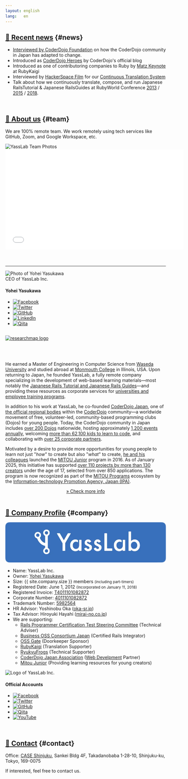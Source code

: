 ```yaml
---
layout: english
lang:   en
---
```


<!--
## Summary of Works {#summary}

<iframe src="//www.slideshare.net/slideshow/embed_code/key/cEwD6bvg84VeWA" width="595" height="485" frameborder="0" marginwidth="0" marginheight="0" scrolling="no" style="border:1px solid #CCC; border-width:1px; margin-bottom:5px; max-width: 100%;" allowfullscreen> </iframe> 
(NOTE: Please jump to [SlideShare's page](http://www.slideshare.net/yasulab/works-of-yasslab) if you cannot see the slides above.)
-->

## [📰 Recent news](#news) {#news}

- [Interviewed by CoderDojo Foundation](https://coderdojo.com/2020/06/18/how-the-coderdojo-community-in-japan-has-adapted-to-change/) on how the CoderDojo community in Japan has adapted to change.
- Introduced as [CoderDojo Heroes](https://coderdojo.com/2016/03/30/coderdojo-heroes-yohei-yasukawa-co-founder-of-coderdojo-japan/) by CoderDojo's official blog
- Introduced as one of contributoring companies to Ruby by [Matz Keynote](https://www.youtube.com/watch?v=E9bO1uqs4Oc&feature=youtu.be&t=3904) at RubyKaigi
- Interviewed by [HackerSpace Film](https://www.facebook.com/photo.php?fbid=10153341493740869&set=t.715330868&type=3&theater) for our [Continuous Translation System](https://speakerdeck.com/yasulab/how-we-continuously-translate-tech-docs)
- Talk about how we continuously translate, compose, and run Japanese RailsTutorial & Japanese RailsGuides at RubyWorld Conference [2013](http://2013.rubyworld-conf.org/en/) / [2015](http://2015.rubyworld-conf.org/en/) / [2018](https://2018.rubyworld-conf.org/program/).

<br>

<!--
## [Past works](#works) {#works}

- Web Services and Mobile Applications:
   - [Continuous Translation System](https://speakerdeck.com/yasulab/how-we-continuously-translate-tech-docs), Automate Translating Frequently-updated Tech Docs.
   - [Snapwhim](https://yasslab.jp/public/snapwhim), Visual Bucket List.
   - [ScreenX TV](http://screenx.tv/), Real-time Terminal Broadcasting Tools.
   - [Whistle on Android](https://play.google.com/store/apps/details?id=org.sorarier.whistle), Android app developed for [2011 Tōhoku earthquake and tsunami](http://en.wikipedia.org/wiki/2011_T%C5%8Dhoku_earthquake_and_tsunami).
- Education, Workshops, and Materials:
   - [Lexues Academy](http://academy.lexues.co.jp/), providing project-based learning course with students in Okinawa.
   - [Digi-Lab Okinawa](https://www.facebook.com/DigiLabOkinawa/): Teach kids in Okinawa to code with Scratch & Raspberry Pi
   - [1.5-hour Workshop for Kids to learn Programming with Scratch & Raspberry Pi](/en/workshops/raspi)
   - [Physical-Digital Chaing Reactioni using Raspberry Pi (ja)](http://pegpeg.jp/tool/2014/09/09/686)
   - [Rails Guides in Japanese](http://railsguides.jp), one of the most famous Rails references in Japan.
   - [Rails Tutorial in Japanese](http://railstutorial.jp), one of the most famous Rails books in Japan.
      - [Rails Seminar](http://railstutorial.jp/seminars): Learn Rails by Seminar
	  - [Rails Screencast](http://railstutorial.jp/screencasts): Learn Rails by Screencast
- Support Communities:
   - [Okinawa.rb](http://ruby.okinawa/): Okinawa Ruby User Group that we found and support.
   - [OpenSource Cafe](http://www.osscafe.net/): Open-source Cafe in Japan that we love.
   - [CoderDojo Japan](http://coderdojo.jp/): Free Programming Clubs for Young People in Japan.

<br />
-->

## [👥 About us](#team) {#team}

We are 100% remote team. We work remotely using tech services like GitHub, Zoom, and Google Workspace, etc.

<div class="row">
  <div class="col-md-12">
    <img src="/img/spinner.svg" data-src="/img/team.webp" alt="YassLab Team Photos" class="mt-3 mb-5 lazyload" loading="lazy">
  </div><!--//col12-->
</div><!--//row-->

<div class="video">
  <iframe width="560" height="315" src="/img/spinner.svg" data-src="https://www.youtube.com/embed/mzOc4iUZtuE?rel=0" class="lazyload" frameborder="0" allow="autoplay; encrypted-media" allowfullscreen></iframe>
</div>
<br><br>

<hr id='ceo'>

<div class="col-md-12 profile mt-5" id="profile">
  <div class="profile__image text-center mb-2">
    <img src="/img/spinner.svg" data-src="/img/photos/yasulab.webp" alt="Photo of Yohei Yasukawa" class="rounded-circle lazyload" loading="lazy" width='300px' height='300px'>
  </div>
  <div class="profile__role text-center mb-2">CEO of YassLab Inc.</div>
  <h4 class="text-center mb-3 h3deco-none">Yohei Yasukawa</h4>
  <ul class="profile__sns mb-3">
    <li class="profile__sns__icon">
      <a href="https://www.facebook.com/yasulab" target="_blank" rel="noopener"><img class="lazyload" loading="lazy" src="/img/spinner.svg" data-src="/img/icons/facebook.png" alt="Facebook"></a>
    </li>
    <li class="profile__sns__icon">
      <a href="https://twitter.com/yasulab" target="_blank" rel="noopener"><img class="lazyload" loading="lazy" src="/img/spinner.svg" data-src="/img/icons/twitter.png" alt="Twitter"></a>
    </li>
    <li class="profile__sns__icon">
      <a href="https://github.com/yasulab" target="_blank" rel="noopener"><img class="lazyload" loading="lazy" src="/img/spinner.svg" data-src="/img/icons/github.png" alt="GitHub"></a>
    </li>
    <li class="profile__sns__icon">
      <a href="https://www.linkedin.com/in/yasulab/" target="_blank" rel="noopener"><img class="lazyload" loading="lazy" src="/img/spinner.svg" data-src="/img/icons/linkedin.png" alt="LinkedIn"></a>
    </li>
    <li class="profile__sns__icon">
      <a href="https://qiita.com/yasulab" target="_blank" rel="noopener"><img class="lazyload" loading="lazy" src="/img/spinner.svg" data-src="/img/icons/qiita.png" alt="Qiita"></a>
    </li>
  </ul>
  
  <a href='https://researchmap.jp/yasulab?lang=en' target='_blank'>
    <img title="researchmap - Researcher Database by Japan's National Institute of Informatics (NII)" alt='researchmap logo' class='lazyload'
     style='border-radius: 0px; margin: 15px auto 50px;' src='/img/spinner.svg' data-src='/img/researchmap.gif' />
  </a>
</div>

He earned a Master of Engineering in Computer Science from [Waseda University](https://en.wikipedia.org/wiki/Waseda_University) and studied abroad at [Monmouth College](https://en.wikipedia.org/wiki/Monmouth_College) in Illinois, USA. Upon returning to Japan, he founded YassLab, a fully remote company specializing in the development of web-based learning materials&mdash;most notably the [Japanese Rails Tutorial and Japanese Rails Guides](#products)&mdash;and providing these resources as corporate services for [universities and employee training programs](#partners).

In addition to his work at YassLab, he co-founded [CoderDojo Japan](https://coderdojo.jp/english), one of [the official regional bodies](https://codeclub.org/en/our-partners#:~:text=CoderDojo%20Japan) within the [CoderDojo](https://help.coderdojo.com/cdkb/s/article/What-is-CoderDojo) community&mdash;a worldwide movement of free, volunteer-led, community-based programming clubs (Dojos) for young people. Today, the CoderDojo community in Japan includes [over 200 Dojos](https://coderdojo.jp/#dojos) nationwide, hosting approximately [1,200 events annually](https://coderdojo.jp/stats), welcoming [more than 62,100 kids to learn to code](https://map.coderdojo.jp/world), and collaborating with [over 25 corporate partners](https://coderdojo.jp/#partners).

Motivated by a desire to provide more opportunities for young people to learn not just "*how*" to create but also "*what*" to create, [he and his colleagues](https://www.mitou.org/index_en.html#:~:text=Founders) launched the [MITOU Junior](https://jr.mitou.org/english) program in 2016. As of January 2025, this initiative has supported [over 110 projects by more than 130 creators](https://jr.mitou.org/english/stats) under the age of 17, selected from over 850 applications. The program is now recognized as part of the [MITOU Programs](https://www.ipa.go.jp/en/it-talents/mitou/index.html) ecosystem by the [Information-technology Promotion Agency, Japan (IPA)](https://www.ipa.go.jp/en/).

<center><a href='https://researchmap.jp/yasulab?lang=en' target='_blank'>&raquo; Check more info</a></center>

<br>

## [🏢 Company Profile](#company) {#company}

![YassLab](/img/logos/800x200.webp)

- Name: YassLab Inc.
- Owner: [Yohei Yasukawa](#ceo)
- Size:  {{ site.company.size }} members <small>(including part-timers)</small>
- Registered Date: June 1, 2012 <small>(Incorporated on January 11, 2018)</small>
- Registered Invoice: [T4011101082872](https://www.invoice-kohyo.nta.go.jp/regno-search/detail?selRegNo=4011101082872)
- Corporate Number: [4011101082872](https://www.houjin-bangou.nta.go.jp/en/henkorireki-johoto.html?selHouzinNo=4011101082872)
- Trademark Number: [5982564](https://www.j-platpat.inpit.go.jp/c1801/TR/JPT_5982564/00/en)
- HR Advisor: Yoshinobu Oka ([oka-sr.jp](https://oka-sr.jp/))
- Tax Advisor: Hiroyuki Hayahi ([mirai-no.co.jp](https://www.mirai-no.co.jp/))
- We are supporting: 
  - [Rails Programmer Certification Test Steering Committee](https://www.railscp.com/aboutus/) (Technical Adviser)
  - [Business OSS Consortium Japan](https://railsce.com/si) (Certified Rails Integrator)
  - [OSS Gate](https://oss-gate.github.io/) (Doorkeeper Sponsor)
  - [RubyKaigi](http://rubykaigi.org/) (Translation Supporter)
  - [RyukyuFrogs](https://www.ryukyu-frogs.com/) (Technical Supporter)
  - [CoderDojo Japan Association](https://coderdojo.jp/) ([Web Develpment](https://github.com/coderdojo-japan) Partner)
  - [Mitou Junior](https://jr.mitou.org/english/) (Providing learning resources for young creators)

<div class="col-md-12 profile mt-5" id="profile">
  <div class="profile__image text-center mb-2">
    <img src="/img/spinner.svg" data-src="/img/yasslab.webp" alt="Logo of YassLab Inc." class="rounded-circle lazyload" loading="lazy" width='300px' height='300px'>
  </div>
  <h4 class="text-center mb-3 h3deco-none">Official Accounts</h4>
  <ul class="profile__sns mb-3">
    <li class="profile__sns__icon">
      <a href="https://www.facebook.com/yasslab.jp" target="_blank" rel="noopener"><img class="lazyload" loading="lazy" src="/img/spinner.svg" data-src="/img/icons/facebook.png" alt="Facebook"></a>
    </li>
    <li class="profile__sns__icon">
      <a href="https://twitter.com/YassLab" target="_blank" rel="noopener"><img class="lazyload" loading="lazy" src="/img/spinner.svg" data-src="/img/icons/twitter.png" alt="Twitter"></a>
    </li>
    <li class="profile__sns__icon">
      <a href="https://github.com/yasslab" target="_blank" rel="noopener"><img class="lazyload" loading="lazy" src="/img/spinner.svg" data-src="/img/icons/github.png" alt="GitHub"></a>
    </li>
    <li class="profile__sns__icon">
      <a href="https://qiita.com/organizations/yasslab" target="_blank" rel="noopener"><img class="lazyload" loading="lazy" src="/img/spinner.svg" data-src="/img/icons/qiita.png" alt="Qiita"></a>
    </li>
    <li class="profile__sns__icon">
      <a href="https://youtube.com/yasslab" target="_blank" rel="noopener"><img class="lazyload" loading="lazy" src="/img/spinner.svg" data-src="/img/icons/youtube.png" alt="YouTube"></a>
    </li>
  </ul>
</div>

<br />


## [📮 Contact](#contact) {#contact}

Office: [CASE Shinjuku](http://case-shinjuku.com/english/), Sankei Bldg 4F, Takadanobaba 1-28-10, Shinjuku-ku, Tokyo, 169-0075

If interested, feel free to contact us.
